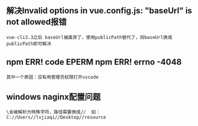 ## 解决Invalid options in vue.config.js: "baseUrl" is not allowed报错
    vue-cli3.3之后 baseUrl被废弃了，使用publicPath替代了，将baseUrl换成publicPath即可解决
## npm ERR! code EPERM npm ERR! errno -4048
    其中一个原因：没有用管理员权限打开vscode
## windows naginx配置问题
    \会被解析为特殊字符，路径需要换成//  如：C://Users//lvjiaqi//Desktop//resource